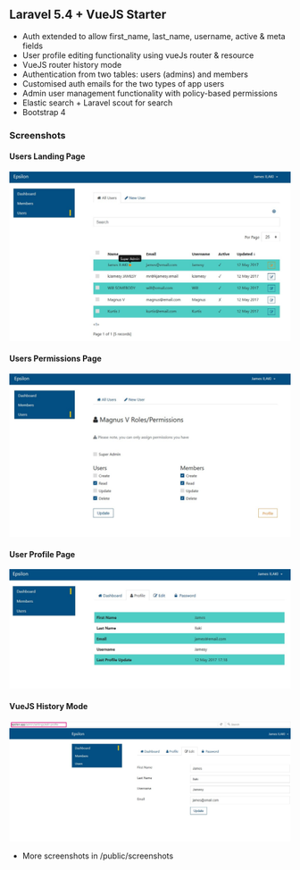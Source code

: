 ## Laravel 5.4 + VueJS Starter

* Auth extended to allow first_name, last_name, username, active & meta fields
* User profile editing functionality using vueJs router & resource
* VueJS router history mode 
* Authentication from two tables: users (admins) and members
* Customised auth emails for the two types of app users
* Admin user management functionality with policy-based permissions
* Elastic search + Laravel scout for search
* Bootstrap 4

### Screenshots

#### Users Landing Page
![Users Landing Page](public/screenshots/4.Users_Landing_Page.jpg)

#### Users Permissions Page
![Users Landing Page](public/screenshots/5.Users_Permissions.jpg)

#### User Profile Page
![Users Landing Page](public/screenshots/3.User_Profile.jpg)

#### VueJS History Mode
![Users Landing Page](public/screenshots/6.Vue_History_Mode.jpg)

* More screenshots in /public/screenshots